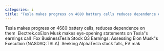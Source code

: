 ```yaml
---
categories: i
title: "Tesla makes progress on 4680 battery cells reduces dependence on them  Electrekco"
---
```

Tesla makes progress on 4680 battery cells, reduces dependence on them&nbsp;&nbsp;Electrek.coElon Musk makes eye-opening statements on Tesla"s earnings call&nbsp;&nbsp;Fox BusinessTesla Stock Q3 Earnings: Assessing Elon Musk"s Execution (NASDAQ:TSLA)&nbsp;&nbsp;Seeking AlphaTesla stock falls, EV mak
